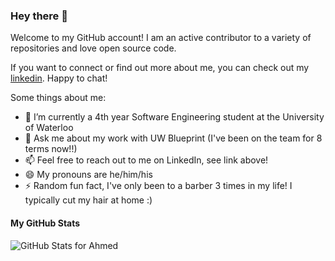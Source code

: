 ### Hey there 👋

Welcome to my GitHub account! I am an active contributor to a variety of repositories and love open source code.

If you want to connect or find out more about me, you can check out my [linkedin](https://www.linkedin.com/in/ahmedhamodi/). Happy to chat!

Some things about me:
- 🔭  I’m currently a 4th year Software Engineering student at the University of Waterloo
- 💬  Ask me about my work with UW Blueprint (I've been on the team for 8 terms now!!)
- 📫  Feel free to reach out to me on LinkedIn, see link above!
- 😄  My pronouns are he/him/his
- ⚡  Random fun fact, I've only been to a barber 3 times in my life! I typically cut my hair at home :)

#### My GitHub Stats

![GitHub Stats for Ahmed](https://github-readme-stats.vercel.app/api?username=ahmedhamodi&show_icons=true&theme=merko&count_private=true)
